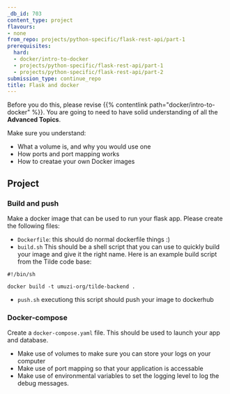```yaml
---
_db_id: 703
content_type: project
flavours:
- none
from_repo: projects/python-specific/flask-rest-api/part-1
prerequisites:
  hard:
  - docker/intro-to-docker
  - projects/python-specific/flask-rest-api/part-1
  - projects/python-specific/flask-rest-api/part-2
submission_type: continue_repo
title: Flask and docker
---
```


Before you do this, please revise {{% contentlink path="docker/intro-to-docker" %}}. You are going to need to have solid understanding of all the **Advanced Topics**.

Make sure you understand:

- What a volume is, and why you would use one 
- How ports and port mapping works 
- How to creatae your own Docker images 

## Project

### Build and push 

Make a docker image that can be used to run your flask app.  Please create the following files:

- `Dockerfile`: this should do normal dockerfile things :) 
- `build.sh` This should be a shell script that you can use to quickly build your image and give it the right name. Here is an example build script from the Tilde code base:
```
#!/bin/sh

docker build -t umuzi-org/tilde-backend .
```

- `push.sh` executiong this script should push your image to dockerhub 

### Docker-compose 

Create a `docker-compose.yaml` file. This should be used to launch your app and database.

- Make use of volumes to make sure you can store your logs on your computer
- Make use of port mapping so that your application is accessable 
- Make use of environmental variables to set the logging level to log the debug messages.